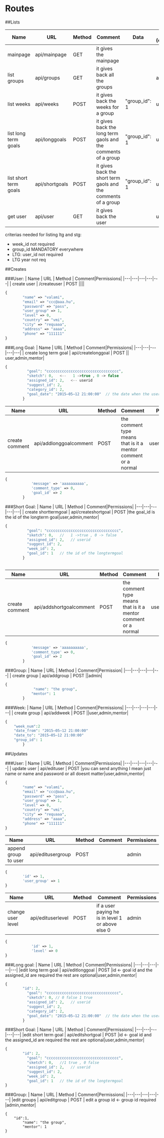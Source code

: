 # Routes
##Lists

| Name | URL | Method | Comment|Data|Permissions (empty=everybody)|
|---|---|---|---|---|---|
| mainpage | api/mainpage | GET |it gives the mainpage|||
| list groups |api/groups | GET | it gives back all the groups||admin,mentor|
| list weeks | api/weeks | POST |it gives back the weeks for a group|"group_id": 1|user,admin,mentor|
| list long term goals | api/longgoals | POST |it gives back the long term gaols and the comments  of a group|"group_id": 1|user,admin,mentor|
| list short term goals | api/shortgoals| POST |it gives back the short term gaols and the comments  of a group|"group_id": 1|user,admin,mentor|
| get user| api/user| GET |it gives back the user||user,admin,mentor|

criterias needed for listing ltg and stg:
* week_id not required
* group_id MANDATORY everywhere
* LTG: user_id not required
* LTG year not req


##Creates

###User:
| Name | URL | Method | Comment|Permissions|
|---|---|---|---|---|
| create user | /createuser | POST |||| 
```php
{
		"name" => "valami",
		"email" => "ccc@aaa.hu",
        "password" => "pass",
        "user_group" => 1,
        "level" => 0,
        "country" => "vmi",
        "city" => "requaaa",
        "address" => "aaaa",
        "phone" => "111111"
}
```

###Long Goal:
| Name | URL | Method | Comment|Permissions|
|---|---|---|---|---|
| create long term goal | api/createlonggoal | POST || user,admin,mentor|
```php
{
          "goal": "ccccccccccccccccccccccccccccccccc",
          "sketch": 0,   <--   1 ->true , 0 -> false
          "assigned_id": 2,   <-- userid
          "suggest_id": 2, 
          "category_id": 2,  
          "goal_date": "2015–05–12 21:00:00"  // the date when the user set the goal after sketch it should be changed, we should figure out the dateformat
        }
```
| Name | URL | Method | Comment|Permissions|
|---|---|---|---|---|
| create comment | api/addlonggoalcomment | POST | the comment type means that is it a mentor comment or a normal| user,admin,mentor|
```php	
{
            'message' => 'aaaaaaaaaa',
            'comment_type' => 0,
            'goal_id' => 2
        }
```
###Short Goal:
| Name | URL | Method | Comment|Permissions|
|---|---|---|---|---|
| create shorttermgoal | api/createshortgoal | POST |the goal_id is the id of the longterm goal|user,admin,mentor|
```php
{
          "goal": "ccccccccccccccccccccccccccccccccc",
          "sketch": 0,   //   1 ->true , 0 -> false
          "assigned_id": 2,   // userid
          "suggest_id": 2, 
          "week_id": 2,  
          "goal_id": 1   // the id of the longtermgoal
        }
		
```
| Name | URL | Method | Comment|Permissions|
|---|---|---|---|---| 
| create comment | api/addshortgoalcomment | POST | the comment type means that is it a mentor comment or a normal| user,admin,mentor|
```php
{
            'message' => 'aaaaaaaaaa',
            'comment_type' => 0,
            'goal_id' => 2
        }
```
###Group:
| Name | URL | Method | Comment|Permission|
|---|---|---|---|---|
| create group | api/addgroup | POST ||admin|
```php		
{
             "name": "the group",
            "mentor": 1
        }
```
###Week:
| Name | URL | Method | Comment|Permissions|
|---|---|---|---|---| 
| create group | api/addweek | POST ||user,admin,mentor| 
```php	
{
	"week_num":2
	"date_from": "2015–05–12 21:00:00"
	"date_to": "2015–05–12 21:00:00"
	"group_id": 1
        }		
```


##Updates


###User:
| Name | URL | Method | Comment|Permissions|
|---|---|---|---|---|
| update user | api/edituser | POST |you can send anything I mean just name or name and password or all doesnt matter|user,admin,mentor|
```php	
{
		"name" => "valami",
		"email" => "ccc@aaa.hu",
        "password" => "pass",
        "user_group" => 1,
        "level" => 0,
        "country" => "vmi",
        "city" => "requaaa",
        "address" => "aaaa",
        "phone" => "111111"
}
```	

| Name | URL | Method | Comment|Permissions|
|---|---|---|---|---|
| append group to user| api/editusergroup | POST | |admin|
```php
{
        'id' => 1,
        'user_group' => 1
}
```	
| Name | URL | Method | Comment|Permissions|
|---|---|---|---|---|
| change user level | api/edituserlevel | POST |if a user paying he is in level 1 or above else 0 |admin|
```php	
{
            'id' => 1,
            'level' => 0
}
```	

###Long goal:
| Name | URL | Method | Comment|Permissions|
|---|---|---|---|---|
|edit long term goal | api/editlonggoal | POST |id <- goal id   and the assigned_id  are required the rest are optional|user,admin,mentor|

```php
{
		"id": 2,
          "goal": "ccccccccccccccccccccccccccccccccc",
          "sketch": 0, // 0 false 1 true
          "assigned_id": 2,   // userid
          "suggest_id": 2, 
          "category_id": 2,  
          "goal_date": "2015–05–12 21:00:00"  // the date when the user set the goal after sketch the goal should be changed, we should figure out the dateformat
        }
```
###Short Goal:
| Name | URL | Method | Comment|Permissions|
|---|---|---|---|---|
|edit short term goal | api/editshortgoal | POST |id <- goal id   and the assigned_id  are required the rest are optional|user,admin,mentor|
```php	
{
		"id": 2,
          "goal": "ccccccccccccccccccccccccccccccccc",
          "sketch": 0,   //1 true , 0 false
          "assigned_id": 2,   // userid
          "suggest_id": 2, 
          "week_id": 2,  
          "goal_id": 1   // the id of the longtermgoal
}
```

###Group:
| Name | URL | Method | Comment|Permissions|
|---|---|---|---|---|
|edit groups | api/editgroup | POST | edit a group	id <- group id  required |admin,mentor|
```			
{
	"id":1,
        "name": "the group",
        "mentor": 1
}
```	
